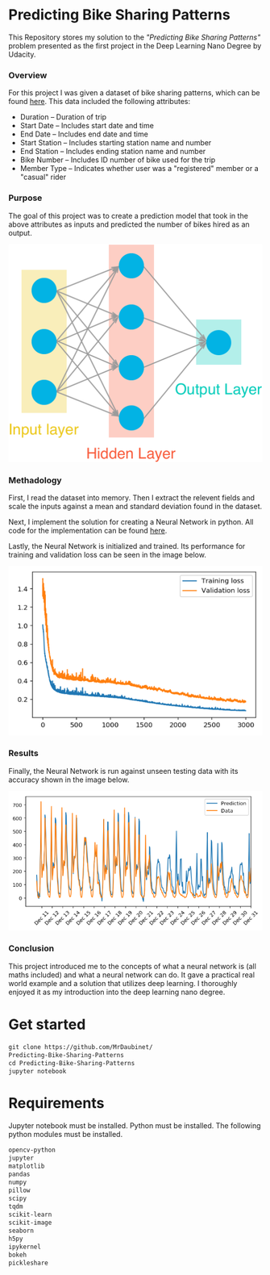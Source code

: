 # Predicting Bike Sharing Patterns
This Repository stores my solution to the _"Predicting Bike Sharing Patterns"_ problem presented as the first project in the Deep Learning Nano Degree by Udacity.

### Overview
For this project I was given a dataset of bike sharing patterns, which can be found <a href="https://www.capitalbikeshare.com/system-data">here</a>. This data included the following attributes: 

* Duration – Duration of trip
* Start Date – Includes start date and time
* End Date – Includes end date and time
* Start Station – Includes starting station name and number
* End Station – Includes ending station name and number
* Bike Number – Includes ID number of bike used for the trip
* Member Type – Indicates whether user was a "registered" member or a "casual" rider


### Purpose
The goal of this project was to create a prediction model that took in the above attributes as inputs and predicted the number of bikes hired as an output.

![](assets/neural_network.png)

### Methadology
First, I read the dataset into memory. Then I extract the relevent fields and scale the inputs against a mean and standard deviation found in the dataset. 

Next, I implement the solution for creating a Neural Network in python. All code for the implementation can be found <a href="https://github.com/MrDaubinet/Predicting-Bike-Sharing-Patterns/blob/master/my_answers.py">here</a>. 

Lastly, the Neural Network is initialized and trained. Its performance for training and validation loss can be seen in the image below. 

![](assets/loss.png)

### Results
Finally, the Neural Network is run against unseen testing data with its accuracy shown in the image below.

![](assets/test.png)

### Conclusion
This project introduced me to the concepts of what a neural network is (all maths included) and what a neural network can do. It gave a practical real world example and a solution that utilizes deep learning. I thoroughly enjoyed it as my introduction into the deep learning nano degree.

# Get started
```
git clone https://github.com/MrDaubinet/
Predicting-Bike-Sharing-Patterns
cd Predicting-Bike-Sharing-Patterns
jupyter notebook
```
# Requirements
Jupyter notebook must be installed.
Python must be installed. The following python modules must be installed.
```
opencv-python
jupyter
matplotlib
pandas
numpy
pillow
scipy
tqdm
scikit-learn
scikit-image
seaborn
h5py
ipykernel
bokeh
pickleshare
```